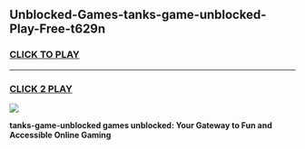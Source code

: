 
## Unblocked-Games-tanks-game-unblocked-Play-Free-t629n
<h3>
<a href="https://premium76.site?title=tanks-game-unblocked&ref=21A">CLICK TO PLAY</a></h3>
<hr>

<h3>
<a href="https://premium76.site?title=tanks-game-unblocked&ref=21A">CLICK 2 PLAY</a>
  
</h3>

<a href="https://premium76.site?title=tanks-game-unblocked&ref=21A"><img src="https://clearcache.store/games.png"></a>


**tanks-game-unblocked games unblocked: Your Gateway to Fun and Accessible Online Gaming**
